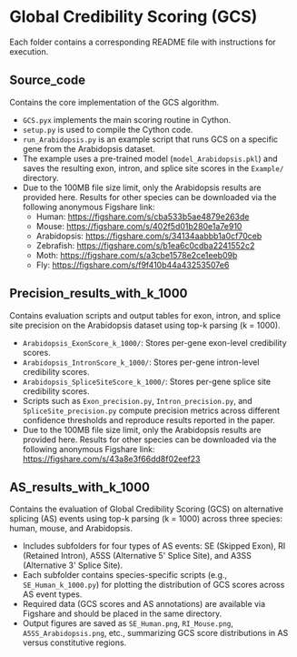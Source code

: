 # Global Credibility Scoring (GCS)

Each folder contains a corresponding README file with instructions for execution.

## Source_code
   Contains the core implementation of the GCS algorithm.  
   - `GCS.pyx` implements the main scoring routine in Cython.  
   - `setup.py` is used to compile the Cython code.  
   - `run_Arabidopsis.py` is an example script that runs GCS on a specific gene from the Arabidopsis dataset.  
   - The example uses a pre-trained model (`model_Arabidopsis.pkl`) and saves the resulting exon, intron, and splice site scores in the `Example/` directory.
   - Due to the 100MB file size limit, only the Arabidopsis results are provided here. Results for other species can be downloaded via the following anonymous Figshare link:  
     - Human: https://figshare.com/s/cba533b5ae4879e263de
     - Mouse: https://figshare.com/s/402f5d01b280e1a7e910
     - Arabidopsis: https://figshare.com/s/34134aabbb1a0cf70ceb
     - Zebrafish: https://figshare.com/s/b1ea6c0cdba2241552c2
     - Moth: https://figshare.com/s/a3cbe1578e2ce1eeb09b
     - Fly: https://figshare.com/s/f9f410b44a43253507e6

## Precision_results_with_k_1000 
   Contains evaluation scripts and output tables for exon, intron, and splice site precision on the Arabidopsis dataset using top-k parsing (k = 1000).  
   - `Arabidopsis_ExonScore_k_1000/`: Stores per-gene exon-level credibility scores.  
   - `Arabidopsis_IntronScore_k_1000/`: Stores per-gene intron-level credibility scores.  
   - `Arabidopsis_SpliceSiteScore_k_1000/`: Stores per-gene splice site credibility scores.  
   - Scripts such as `Exon_precision.py`, `Intron_precision.py`, and `SpliceSite_precision.py` compute precision metrics across different confidence thresholds and reproduce results reported in the paper.
   - Due to the 100MB file size limit, only the Arabidopsis results are provided here. Results for other species can be downloaded via the following anonymous Figshare link: https://figshare.com/s/43a8e3f66dd8f02eef23

## AS_results_with_k_1000
   Contains the evaluation of Global Credibility Scoring (GCS) on alternative splicing (AS) events using top-k parsing (k = 1000) across three species: human, mouse, and Arabidopsis.  
   - Includes subfolders for four types of AS events: SE (Skipped Exon), RI (Retained Intron), A5SS (Alternative 5' Splice Site), and A3SS (Alternative 3' Splice Site).  
   - Each subfolder contains species-specific scripts (e.g., `SE_Human_k_1000.py`) for plotting the distribution of GCS scores across AS event types.  
   - Required data (GCS scores and AS annotations) are available via Figshare and should be placed in the same directory.  
   - Output figures are saved as `SE_Human.png`, `RI_Mouse.png`, `A5SS_Arabidopsis.png`, etc., summarizing GCS score distributions in AS versus constitutive regions.